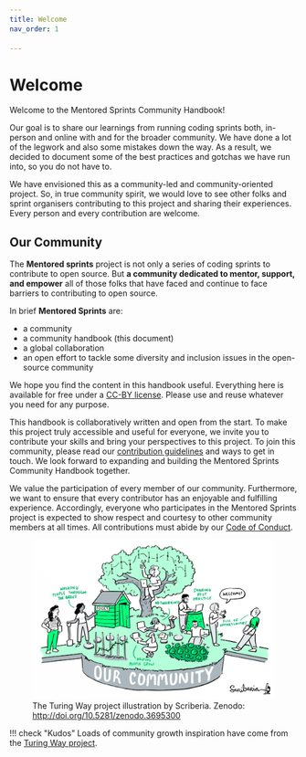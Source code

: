 ```yaml
---
title: Welcome
nav_order: 1

---
```


# Welcome

Welcome to the Mentored Sprints Community Handbook!

Our goal is to share our learnings from running coding sprints both, in-person and online with and for the broader community.
We have done a lot of the legwork and also some mistakes down the way. As a result, we decided to document some of the best practices and gotchas we have run into, so you do not have to.

We have envisioned this as a community-led and community-oriented project. So, in true community spirit, we would love to see other folks and sprint organisers contributing to this project and sharing their experiences. Every person and every contribution are welcome.

## Our Community

The **Mentored sprints** project is not only a series of coding sprints to contribute to open source. But **a community dedicated to mentor, support, and empower** all of those folks that have faced and continue to face barriers to contributing to open source.

In brief **Mentored Sprints** are:

- a community
- a community handbook (this document)
- a global collaboration
- an open effort to tackle some diversity and inclusion issues in the open-source community

We hope you find the content in this handbook useful. Everything here is available for free under a [CC-BY license](hhttps://github.com/pycon-mentored-sprints/mentored-sprints.dev/blob/main/LICENSE.md). Please use and reuse whatever you need for any purpose.

This handbook is collaboratively written and open from the start. To make this project truly accessible and useful for everyone, we invite you to contribute your skills and bring your perspectives to this project. To join this community, please read our [contribution guidelines](https://github.com/pycon-mentored-sprints/mentored-sprints.dev/blob/main/CONTRIBUTING.md) and ways to get in touch.
We look forward to expanding and building the Mentored Sprints Community Handbook together.

We value the participation of every member of our community. Furthermore, we want to ensure that every contributor has an enjoyable and fulfilling experience. Accordingly, everyone who participates in the Mentored Sprints project is expected to show respect and courtesy to other community members at all times. All contributions must abide by our [Code of Conduct](code-of-conduct/01-index.md).

<figure>
  <img src="./assets/images/community-turingway.svg" alt="Our community illustration, depicted as a garden where several people are tending to it."/>
  <figcaption>The Turing Way project illustration by Scriberia. Zenodo:
  <a href="http://doi.org/10.5281/zenodo.3695300">http://doi.org/10.5281/zenodo.3695300
  </a>
  </figcaption>
</figure>

!!! check "Kudos"
    Loads of community growth inspiration have come from the [Turing Way project](https://the-turing-way.netlify.app/).
